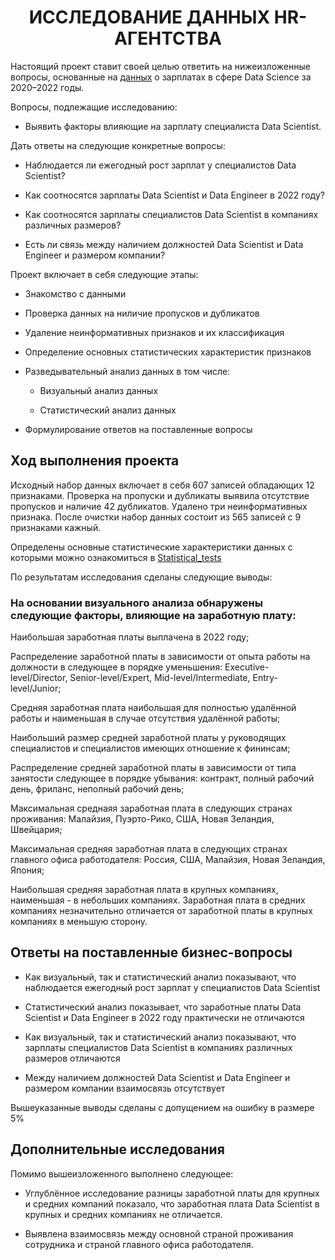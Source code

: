 # <center>ИССЛЕДОВАНИЕ ДАННЫХ HR-АГЕНТСТВА<center>

Настоящий проект ставит своей целью ответить на нижеизложенные вопросы, основанные на [данных](https://www.kaggle.com/datasets/ruchi798/data-science-job-salaries) о зарплатах в сфере Data Science за 2020–2022 годы.

Вопросы, подлежащие исследованию:

* Выявить факторы влияющие на зарплату специалиста Data Scientist.

Дать ответы на следующие конкретные вопросы:

* Наблюдается ли ежегодный рост зарплат у специалистов Data Scientist?

* Как соотносятся зарплаты Data Scientist и Data Engineer в 2022 году?

* Как соотносятся зарплаты специалистов Data Scientist в компаниях различных размеров?

* Есть ли связь между наличием должностей Data Scientist и Data Engineer и размером компании?

Проект включает в себя следующие этапы:

* Знакомство с данными

* Проверка данных на ниличие пропусков и дубликатов

* Удаление неинформативных признаков и их классификация

* Определение основных статистических характеристик признаков

* Разведывательный анализ данных в том числе:

    * Визуальный анализ данных

    * Статистический анализ данных

* Формулирование ответов на поставленные вопросы

## Ход выполнения проекта

Исходный набор данных включает в себя 607 записей обладающих 12 признаками.
Проверка на пропуски и дубликаты выявила отсутствие пропусков и наличие 42 дубликатов. Удалено три неинформативных признака.
После очистки набор данных состоит из 565 записей с 9 признаками кажный.

Определены основные статистические характеристики данных с которыми можно ознакомиться в [Statistical_tests](Statistical_tests.ipynb/#test)

По результатам исследования сделаны следующие выводы:

### На основании визуального анализа обнаружены следующие факторы, влияющие на заработную плату:

Наибольшая заработная платы выплачена в 2022 году;

Распределение заработной платы в зависимости от опыта работы на должности в следующее в порядке уменьшения: Executive-level/Director, Senior-level/Expert, Mid-level/Intermediate, Entry-level/Junior;

Средняя заработная плата наибольшая для полностью удалённой работы и наименьшая в случае отсутствия удалённой работы;

Наибольший размер средней заработной платы у руководящих специалистов и специалистов имеющих отношение к фининсам;

Распределение средней заработной платы в зависимости от типа занятости следующее в порядке убывания: контракт, полный рабочий день, фриланс, неполный рабочий день;

Максимальная среднаяя заработная плата в следующих странах проживания: Малайзия, Пуэрто-Рико, США, Новая Зеландия, Швейцария;

Максимальная средняя заработная плата в следующих странах главного офиса работодателя: Россия, США, Малайзия, Новая Зеландия, Япония;

Наибольшая средняя заработная плата в крупных компаниях, наименьшая - в небольших компаниях. Заработная плата в средних компаниях незначительно отличается от заработной платы в крупных компаниях в меньшую сторону.

## Ответы на поставленные бизнес-вопросы

* Как визуальный, так и статистический анализ показывают, что наблюдается ежегодный рост зарплат у специалистов Data Scientist

* Статистический анализ показывает, что заработные платы Data Scientist и Data Engineer в 2022 году практически не отличаются

* Как визуальный, так и статистический анализ показывают, что зарплаты специалистов Data Scientist в компаниях различных размеров отличаются

* Между наличием должностей Data Scientist и Data Engineer и размером компании взаимосвязь отсутствует

Вышеуказанные выводы сделаны с допущением на ошибку в размере 5%

## Дополнительные исследования

Помимо вышеизложенного выполнено следующее:

* Углублённое исследование разницы заработной платы для крупных и средних компаний показало, что заработная плата Data Scientist в крупных и средних компаниях не отличается.

* Выявлена взаимосвязь между основной страной проживания сотрудника и страной главного офиса работодателя.

